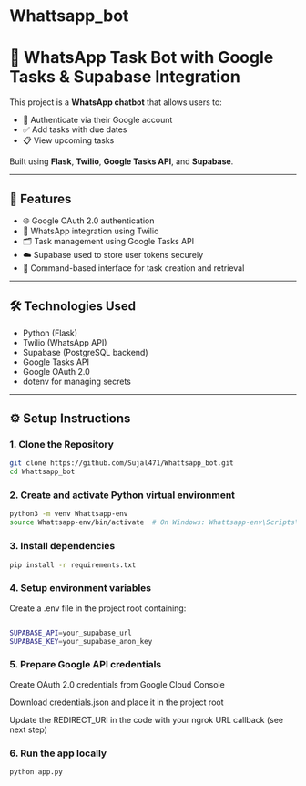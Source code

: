 # Whattsapp_bot
# 📱 WhatsApp Task Bot with Google Tasks & Supabase Integration

This project is a **WhatsApp chatbot** that allows users to:
- 🔐 Authenticate via their Google account
- ✅ Add tasks with due dates
- 📋 View upcoming tasks

Built using **Flask**, **Twilio**, **Google Tasks API**, and **Supabase**.

---

## 🚀 Features

- 🌐 Google OAuth 2.0 authentication
- 📲 WhatsApp integration using Twilio
- 🗂 Task management using Google Tasks API
- ☁️ Supabase used to store user tokens securely
- 📅 Command-based interface for task creation and retrieval

---

## 🛠 Technologies Used

- Python (Flask)
- Twilio (WhatsApp API)
- Supabase (PostgreSQL backend)
- Google Tasks API
- Google OAuth 2.0
- dotenv for managing secrets

---

## ⚙️ Setup Instructions

### 1. Clone the Repository

```bash
git clone https://github.com/Sujal471/Whattsapp_bot.git
cd Whattsapp_bot
```
### 2. Create and activate Python virtual environment
```bash
python3 -m venv Whattsapp-env
source Whattsapp-env/bin/activate  # On Windows: Whattsapp-env\Scripts\activate
```
###  3. Install dependencies
```bash
pip install -r requirements.txt
```

### 4. Setup environment variables
Create a .env file in the project root containing:
```bash

SUPABASE_API=your_supabase_url
SUPABASE_KEY=your_supabase_anon_key
```
### 5. Prepare Google API credentials
Create OAuth 2.0 credentials from Google Cloud Console

Download credentials.json and place it in the project root

Update the REDIRECT_URI in the code with your ngrok URL callback (see next step)
### 6. Run the app locally
```bash
python app.py

